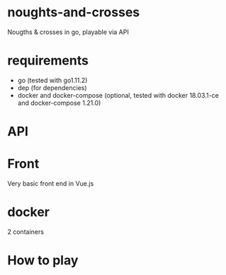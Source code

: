 # noughts-and-crosses

Nougths & crosses in go, playable via API

# requirements
  - go (tested with go1.11.2)
  - dep (for dependencies)
  - docker and docker-compose (optional, tested with docker 18.03.1-ce and docker-compose 1.21.0)
  
# API

# Front
Very basic front end in Vue.js

# docker
2 containers

# How to play
